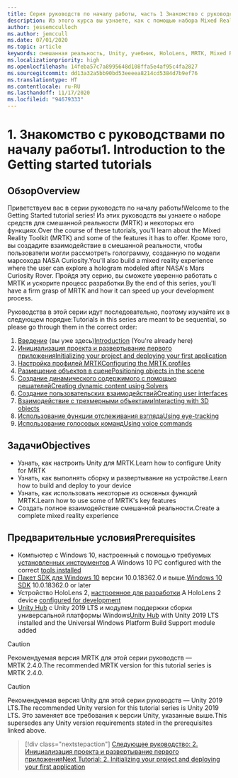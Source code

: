 ```yaml
---
title: Серия руководств по началу работы, часть 1 Знакомство с руководствами по началу работы
description: Из этого курса вы узнаете, как с помощью набора Mixed Reality Toolkit (MRTK) создавать приложения смешанной реальности.
author: jessemcculloch
ms.author: jemccull
ms.date: 07/01/2020
ms.topic: article
keywords: смешанная реальность, Unity, учебник, HoloLens, MRTK, Mixed Reality Toolkit, решатели, отслеживание взгляда, голосовые команды
ms.localizationpriority: high
ms.openlocfilehash: 14feba57c7a8995648d108ffa5e4af95c4fa2827
ms.sourcegitcommit: dd13a32a5bb90bd53eeeea8214cd5384d7b9ef76
ms.translationtype: HT
ms.contentlocale: ru-RU
ms.lasthandoff: 11/17/2020
ms.locfileid: "94679333"
---
```

# <a name="1-introduction-to-the-getting-started-tutorials"></a><span data-ttu-id="5ad9a-105">1. Знакомство с руководствами по началу работы</span><span class="sxs-lookup"><span data-stu-id="5ad9a-105">1. Introduction to the Getting started tutorials</span></span>

## <a name="overview"></a><span data-ttu-id="5ad9a-106">Обзор</span><span class="sxs-lookup"><span data-stu-id="5ad9a-106">Overview</span></span>

<span data-ttu-id="5ad9a-107">Приветствуем вас в серии руководств по началу работы!</span><span class="sxs-lookup"><span data-stu-id="5ad9a-107">Welcome to the Getting Started tutorial series!</span></span> <span data-ttu-id="5ad9a-108">Из этих руководств вы узнаете о наборе средств для смешанной реальности (MRTK) и некоторых его функциях.</span><span class="sxs-lookup"><span data-stu-id="5ad9a-108">Over the course of these tutorials, you'll learn about the Mixed Reality Toolkit (MRTK) and some of the features it has to offer.</span></span> <span data-ttu-id="5ad9a-109">Кроме того, вы создадите взаимодействие в смешанной реальности, чтобы пользователи могли рассмотреть голограмму, созданную по модели марсохода NASA Curiosity.</span><span class="sxs-lookup"><span data-stu-id="5ad9a-109">You'll also build a mixed reality experience where the user can explore a hologram modeled after NASA's Mars Curiosity Rover.</span></span> <span data-ttu-id="5ad9a-110">Пройдя эту серию, вы сможете уверенно работать с MRTK и ускорите процесс разработки.</span><span class="sxs-lookup"><span data-stu-id="5ad9a-110">By the end of this series, you'll have a firm grasp of MRTK and how it can speed up your development process.</span></span>

<span data-ttu-id="5ad9a-111">Руководства в этой серии идут последовательно, поэтому изучайте их в следующем порядке:</span><span class="sxs-lookup"><span data-stu-id="5ad9a-111">Tutorials in this series are meant to be sequential, so please go through them in the correct order:</span></span>

1. <span data-ttu-id="5ad9a-112">[Введение](mr-learning-base-01.md) (вы уже здесь)</span><span class="sxs-lookup"><span data-stu-id="5ad9a-112">[Introduction](mr-learning-base-01.md) (You're already here)</span></span>
2. [<span data-ttu-id="5ad9a-113">Инициализация проекта и развертывание первого приложения</span><span class="sxs-lookup"><span data-stu-id="5ad9a-113">Initializing your project and deploying your first application</span></span>](mr-learning-base-02.md)
3. [<span data-ttu-id="5ad9a-114">Настройка профилей MRTK</span><span class="sxs-lookup"><span data-stu-id="5ad9a-114">Configuring the MRTK profiles</span></span>](mr-learning-base-03.md)
4. [<span data-ttu-id="5ad9a-115">Размещение объектов в сцене</span><span class="sxs-lookup"><span data-stu-id="5ad9a-115">Positioning objects in the scene</span></span>](mr-learning-base-04.md)
5. [<span data-ttu-id="5ad9a-116">Создание динамического содержимого с помощью решателей</span><span class="sxs-lookup"><span data-stu-id="5ad9a-116">Creating dynamic content using Solvers</span></span>](mr-learning-base-05.md)
6. [<span data-ttu-id="5ad9a-117">Создание пользовательских взаимодействий</span><span class="sxs-lookup"><span data-stu-id="5ad9a-117">Creating user interfaces</span></span>](mr-learning-base-06.md)
7. [<span data-ttu-id="5ad9a-118">Взаимодействие с трехмерными объектами</span><span class="sxs-lookup"><span data-stu-id="5ad9a-118">Interacting with 3D objects</span></span>](mr-learning-base-07.md)
8. [<span data-ttu-id="5ad9a-119">Использование функции отслеживания взгляда</span><span class="sxs-lookup"><span data-stu-id="5ad9a-119">Using eye-tracking</span></span>](mr-learning-base-08.md)
9. [<span data-ttu-id="5ad9a-120">Использование голосовых команд</span><span class="sxs-lookup"><span data-stu-id="5ad9a-120">Using voice commands</span></span>](mr-learning-base-09.md)

## <a name="objectives"></a><span data-ttu-id="5ad9a-121">Задачи</span><span class="sxs-lookup"><span data-stu-id="5ad9a-121">Objectives</span></span>

* <span data-ttu-id="5ad9a-122">Узнать, как настроить Unity для MRTK.</span><span class="sxs-lookup"><span data-stu-id="5ad9a-122">Learn how to configure Unity for MRTK</span></span>
* <span data-ttu-id="5ad9a-123">Узнать, как выполнять сборку и развертывание на устройстве.</span><span class="sxs-lookup"><span data-stu-id="5ad9a-123">Learn how to build and deploy to your device</span></span>
* <span data-ttu-id="5ad9a-124">Узнать, как использовать некоторые из основных функций MRTK.</span><span class="sxs-lookup"><span data-stu-id="5ad9a-124">Learn how to use some of MRTK's key features</span></span>
* <span data-ttu-id="5ad9a-125">Создать полное взаимодействие смешанной реальности.</span><span class="sxs-lookup"><span data-stu-id="5ad9a-125">Create a complete mixed reality experience</span></span>

## <a name="prerequisites"></a><span data-ttu-id="5ad9a-126">Предварительные условия</span><span class="sxs-lookup"><span data-stu-id="5ad9a-126">Prerequisites</span></span>

* <span data-ttu-id="5ad9a-127">Компьютер с Windows 10, настроенный с помощью требуемых [установленных инструментов](../../install-the-tools.md).</span><span class="sxs-lookup"><span data-stu-id="5ad9a-127">A Windows 10 PC configured with the correct [tools installed](../../install-the-tools.md)</span></span>
* <span data-ttu-id="5ad9a-128">[Пакет SDK для Windows 10](https://developer.microsoft.com/windows/downloads/windows-10-sdk/) версии 10.0.18362.0 и выше.</span><span class="sxs-lookup"><span data-stu-id="5ad9a-128">[Windows 10 SDK](https://developer.microsoft.com/windows/downloads/windows-10-sdk/) 10.0.18362.0 or later</span></span>
* <span data-ttu-id="5ad9a-129">Устройство HoloLens 2, [настроенное для разработки](../../platform-capabilities-and-apis/using-visual-studio.md#enabling-developer-mode).</span><span class="sxs-lookup"><span data-stu-id="5ad9a-129">A HoloLens 2 device [configured for development](../../platform-capabilities-and-apis/using-visual-studio.md#enabling-developer-mode)</span></span>
* <span data-ttu-id="5ad9a-130"><a href="https://docs.unity3d.com/Manual/GettingStartedInstallingHub.html" target="_blank">Unity Hub</a> с Unity 2019 LTS и модулем поддержки сборки универсальной платформы Windows</span><span class="sxs-lookup"><span data-stu-id="5ad9a-130"><a href="https://docs.unity3d.com/Manual/GettingStartedInstallingHub.html" target="_blank">Unity Hub</a> with Unity 2019 LTS installed and the Universal Windows Platform Build Support module added</span></span>

> [!CAUTION]
> <span data-ttu-id="5ad9a-131">Рекомендуемая версия MRTK для этой серии руководств — MRTK 2.4.0.</span><span class="sxs-lookup"><span data-stu-id="5ad9a-131">The recommended MRTK version for this tutorial series is MRTK 2.4.0.</span></span>

> [!CAUTION]
> <span data-ttu-id="5ad9a-132">Рекомендуемая версия Unity для этой серии руководств — Unity 2019 LTS.</span><span class="sxs-lookup"><span data-stu-id="5ad9a-132">The recommended Unity version for this tutorial series is Unity 2019 LTS.</span></span> <span data-ttu-id="5ad9a-133">Это заменяет все требования к версии Unity, указанные выше.</span><span class="sxs-lookup"><span data-stu-id="5ad9a-133">This supersedes any Unity version requirements stated in the prerequisites linked above.</span></span>

> [!div class="nextstepaction"]
> [<span data-ttu-id="5ad9a-134">Следующее руководство: 2. Инициализация проекта и развертывание первого приложения</span><span class="sxs-lookup"><span data-stu-id="5ad9a-134">Next Tutorial: 2. Initializing your project and deploying your first application</span></span>](mr-learning-base-02.md)

